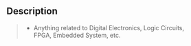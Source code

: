 ## Description

> - Anything related to Digital Electronics, Logic Circuits, <br />
    FPGA, Embedded System, etc.
